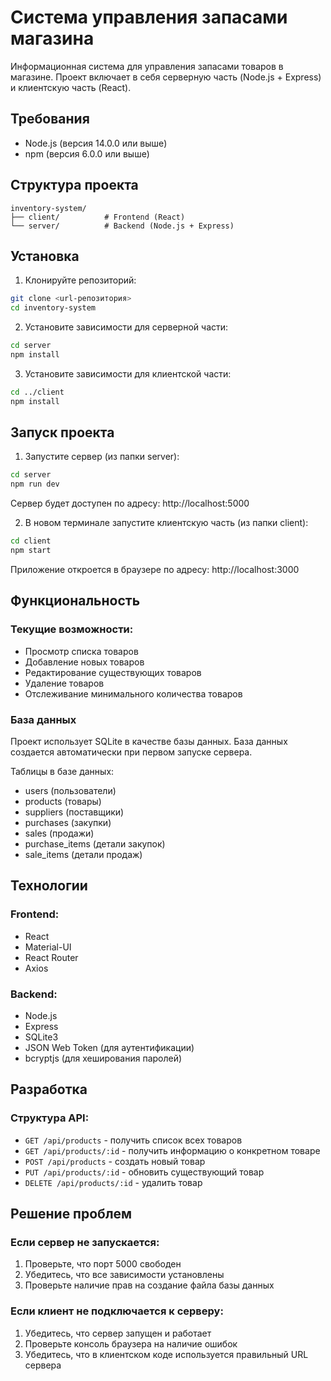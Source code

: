 # Система управления запасами магазина

Информационная система для управления запасами товаров в магазине. Проект включает в себя серверную часть (Node.js + Express) и клиентскую часть (React).

## Требования

- Node.js (версия 14.0.0 или выше)
- npm (версия 6.0.0 или выше)

## Структура проекта

```
inventory-system/
├── client/          # Frontend (React)
└── server/          # Backend (Node.js + Express)
```

## Установка

1. Клонируйте репозиторий:
```bash
git clone <url-репозитория>
cd inventory-system
```

2. Установите зависимости для серверной части:
```bash
cd server
npm install
```

3. Установите зависимости для клиентской части:
```bash
cd ../client
npm install
```

## Запуск проекта

1. Запустите сервер (из папки server):
```bash
cd server
npm run dev
```
Сервер будет доступен по адресу: http://localhost:5000

2. В новом терминале запустите клиентскую часть (из папки client):
```bash
cd client
npm start
```
Приложение откроется в браузере по адресу: http://localhost:3000

## Функциональность

### Текущие возможности:
- Просмотр списка товаров
- Добавление новых товаров
- Редактирование существующих товаров
- Удаление товаров
- Отслеживание минимального количества товаров

### База данных
Проект использует SQLite в качестве базы данных. База данных создается автоматически при первом запуске сервера.

Таблицы в базе данных:
- users (пользователи)
- products (товары)
- suppliers (поставщики)
- purchases (закупки)
- sales (продажи)
- purchase_items (детали закупок)
- sale_items (детали продаж)

## Технологии

### Frontend:
- React
- Material-UI
- React Router
- Axios

### Backend:
- Node.js
- Express
- SQLite3
- JSON Web Token (для аутентификации)
- bcryptjs (для хеширования паролей)

## Разработка

### Структура API:

- `GET /api/products` - получить список всех товаров
- `GET /api/products/:id` - получить информацию о конкретном товаре
- `POST /api/products` - создать новый товар
- `PUT /api/products/:id` - обновить существующий товар
- `DELETE /api/products/:id` - удалить товар

## Решение проблем

### Если сервер не запускается:
1. Проверьте, что порт 5000 свободен
2. Убедитесь, что все зависимости установлены
3. Проверьте наличие прав на создание файла базы данных

### Если клиент не подключается к серверу:
1. Убедитесь, что сервер запущен и работает
2. Проверьте консоль браузера на наличие ошибок
3. Убедитесь, что в клиентском коде используется правильный URL сервера